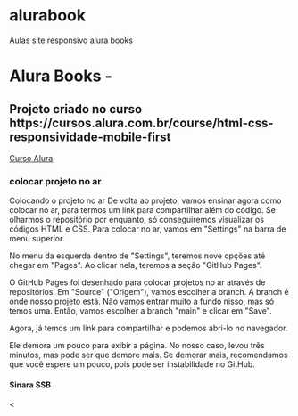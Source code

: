 # alurabook
Aulas site responsivo alura books

<h1> Alura Books -  </h1>

<h2> Projeto criado no curso https://cursos.alura.com.br/course/html-css-responsividade-mobile-first </h2>
<a href="https://cursos.alura.com.br/course/html-css-responsividade-mobile-first">Curso Alura</a>

<h3>  colocar projeto no ar</h3>
<p>
Colocando o projeto no ar
De volta ao projeto, vamos ensinar agora como colocar no ar, para termos um link para compartilhar além do código. Se olharmos o repositório por enquanto, só conseguiremos visualizar os códigos HTML e CSS. Para colocar no ar, vamos em "Settings" na barra de menu superior.

No menu da esquerda dentro de "Settings", teremos nove opções até chegar em "Pages". Ao clicar nela, teremos a seção "GitHub Pages".

O GitHub Pages foi desenhado para colocar projetos no ar através de repositórios. Em "Source" ("Origem"), vamos escolher a branch. A branch é onde nosso projeto está. Não vamos entrar muito a fundo nisso, mas só temos uma. Então, vamos escolher a branch "main" e clicar em "Save".

Agora, já temos um link para compartilhar e podemos abri-lo no navegador.

Ele demora um pouco para exibir a página. No nosso caso, levou três minutos, mas pode ser que demore mais. Se demorar mais, recomendamos que você espere um pouco, pois pode ser instabilidade no GitHub.
</p>
<h4>Sinara SSB</h4>

<
